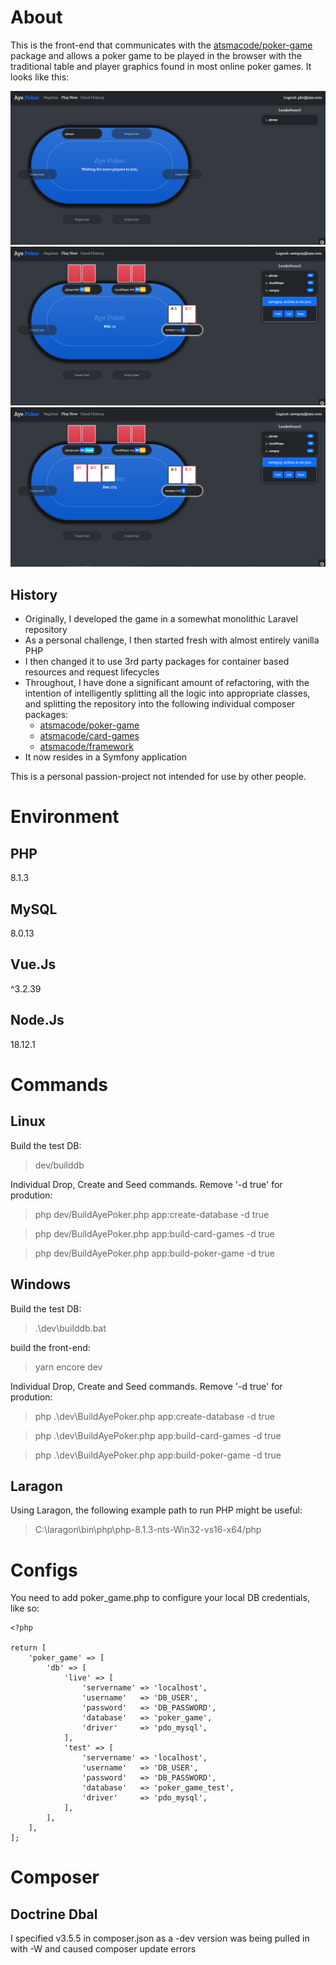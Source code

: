 # About

This is the front-end that communicates with the [atsmacode/poker-game](https://github.com/atsmacode/poker-game) package and allows a poker game to be played in the browser with the traditional table and player graphics found in most online poker games. It looks like this:

![Player Waiting at Table](screenshots\player_waiting.png)
![Pre-flop Action](screenshots\pre_flop_action.png)
![Flop Action](screenshots\flop_action.png)

## History

- Originally, I developed the game in a somewhat monolithic Laravel repository
- As a personal challenge, I then started fresh with almost entirely vanilla PHP
- I then changed it to use 3rd party packages for container based resources and request lifecycles
- Throughout, I have done a significant amount of refactoring, with the intention of intelligently splitting all the logic into appropriate classes, and splitting the repository into the following individual composer packages:
  - [atsmacode/poker-game](https://github.com/atsmacode/poker-game)
  - [atsmacode/card-games](https://github.com/atsmacode/card-games)
  - [atsmacode/framework](https://github.com/atsmacode/framework)
- It now resides in a Symfony application

This is a personal passion-project not intended for use by other people. 

# Environment

## PHP

8.1.3

## MySQL

8.0.13

## Vue.Js

^3.2.39

## Node.Js

18.12.1

# Commands

## Linux

Build the test DB:

> dev/builddb

Individual Drop, Create and Seed commands. Remove '-d true' for prodution:

> php dev/BuildAyePoker.php app:create-database -d true

> php dev/BuildAyePoker.php app:build-card-games -d true

> php dev/BuildAyePoker.php app:build-poker-game -d true

## Windows

Build the test DB:

> .\dev\builddb.bat

build the front-end:

> yarn encore dev

Individual Drop, Create and Seed commands. Remove '-d true' for prodution:

> php .\dev\BuildAyePoker.php app:create-database -d true

> php .\dev\BuildAyePoker.php app:build-card-games -d true

> php .\dev\BuildAyePoker.php app:build-poker-game -d true

## Laragon

Using Laragon, the following example path to run PHP might be useful:

> C:\laragon\bin\php\php-8.1.3-nts-Win32-vs16-x64/php

# Configs

You need to add poker_game.php to configure your local DB credentials, like so:

```
<?php

return [
    'poker_game' => [
        'db' => [
            'live' => [
                'servername' => 'localhost',
                'username'   => 'DB_USER',
                'password'   => 'DB_PASSWORD',
                'database'   => 'poker_game',
                'driver'     => 'pdo_mysql',
            ],
            'test' => [
                'servername' => 'localhost',
                'username'   => 'DB_USER',
                'password'   => 'DB_PASSWORD',
                'database'   => 'poker_game_test',
                'driver'     => 'pdo_mysql',
            ],
        ],
    ],
];

```

# Composer

## Doctrine Dbal

I specified v3.5.5 in composer.json as a -dev version was being pulled in with -W and caused composer update errors

